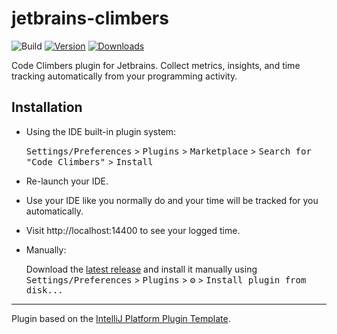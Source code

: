 # jetbrains-climbers

![Build](https://github.com/CodeClimbersIO/jetbrains-climbers/workflows/Build/badge.svg)
[![Version](https://img.shields.io/jetbrains/plugin/v/io.codeclimbers.jetbrains.svg)](https://plugins.jetbrains.com/plugin/io.codeclimbers.jetbrains)
[![Downloads](https://img.shields.io/jetbrains/plugin/d/io.codeclimbers.jetbrains.svg)](https://plugins.jetbrains.com/plugin/io.codeclimbers.jetbrains)

<!-- Plugin description -->
Code Climbers plugin for Jetbrains. Collect metrics, insights, and time tracking automatically from your programming activity.
<!-- Plugin description end -->

## Installation

- Using the IDE built-in plugin system:
  
  <kbd>Settings/Preferences</kbd> > <kbd>Plugins</kbd> > <kbd>Marketplace</kbd> > <kbd>Search for "Code Climbers"</kbd> >
  <kbd>Install</kbd>
- Re-launch your IDE.
- Use your IDE like you normally do and your time will be tracked for you automatically.
- Visit http://localhost:14400 to see your logged time.

  
- Manually:

  Download the [latest release](https://github.com/CodeCLimbersIO/jetbrains-climbers/releases/latest) and install it manually using
  <kbd>Settings/Preferences</kbd> > <kbd>Plugins</kbd> > <kbd>⚙️</kbd> > <kbd>Install plugin from disk...</kbd>


---
Plugin based on the [IntelliJ Platform Plugin Template][template].

[template]: https://github.com/JetBrains/intellij-platform-plugin-template
[docs:plugin-description]: https://plugins.jetbrains.com/docs/intellij/plugin-user-experience.html#plugin-description-and-presentation
